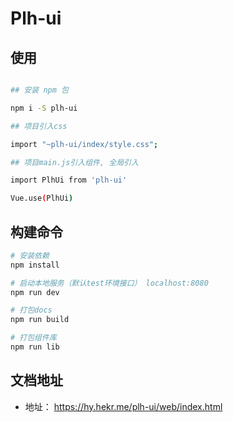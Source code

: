 # Plh-ui

## 使用

```bash

## 安装 npm 包

npm i -S plh-ui

## 项目引入css

import "~plh-ui/index/style.css";

## 项目main.js引入组件, 全局引入

import PlhUi from 'plh-ui'

Vue.use(PlhUi)
```

## 构建命令

```bash
# 安装依赖
npm install

# 启动本地服务（默认test环境接口） localhost:8080
npm run dev

# 打包docs
npm run build

# 打包组件库
npm run lib
```

## 文档地址

- 地址： https://hy.hekr.me/plh-ui/web/index.html

